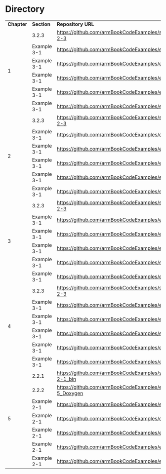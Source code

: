 # Directory

<table>

<!-- Titles -->
  <tr>
    <td><b>Chapter</b></td> 
    <td><b>Section</b></td> 
    <td><b>Repository URL</b></td> 
  </tr>

<!-- Chapter 1 -->
  <tr>
    <td rowspan="6" text-align"center">1</td>
    <td>3.2.3</td>
    <td>
	  <a href="https://github.com/armBookCodeExamples/subsection_1-2-3">
	    https://github.com/armBookCodeExamples/subsection_1-2-3
	  </a>
	</td> 
  </tr>
  <tr>
    <td>Example 3-1</td>
    <td>
	  <a href="https://github.com/armBookCodeExamples/example_1-1">
	    https://github.com/armBookCodeExamples/example_1-1
	  </a>
	</td> 
  </tr>
  <tr>
    <td>Example 3-1</td>
    <td>
	  <a href="https://github.com/armBookCodeExamples/example_1-1">
	    https://github.com/armBookCodeExamples/example_1-1
	  </a>
	</td> 
  </tr>
  <tr>
    <td>Example 3-1</td>
    <td>
	  <a href="https://github.com/armBookCodeExamples/example_1-1">
	    https://github.com/armBookCodeExamples/example_1-1
	  </a>
	</td> 
  </tr>
  <tr>
    <td>Example 3-1</td>
    <td>
	  <a href="https://github.com/armBookCodeExamples/example_1-1">
	    https://github.com/armBookCodeExamples/example_1-1
	  </a>
	</td> 
  </tr>
  <tr>
    <td>Example 3-1</td>
    <td>
	  <a href="https://github.com/armBookCodeExamples/example_1-1">
	    https://github.com/armBookCodeExamples/example_1-1
	  </a>
	</td> 
  </tr>

<!-- Chapter 2 -->
  <tr>
    <td rowspan="6" text-align"center">2</td>
    <td>3.2.3</td>
    <td>
	  <a href="https://github.com/armBookCodeExamples/subsection_1-2-3">
	    https://github.com/armBookCodeExamples/subsection_1-2-3
	  </a>
	</td> 
  </tr>
  <tr>
    <td>Example 3-1</td>
    <td>
	  <a href="https://github.com/armBookCodeExamples/example_1-1">
	    https://github.com/armBookCodeExamples/example_1-1
	  </a>
	</td> 
  </tr>
  <tr>
    <td>Example 3-1</td>
    <td>
	  <a href="https://github.com/armBookCodeExamples/example_1-1">
	    https://github.com/armBookCodeExamples/example_1-1
	  </a>
	</td> 
  </tr>
  <tr>
    <td>Example 3-1</td>
    <td>
	  <a href="https://github.com/armBookCodeExamples/example_1-1">
	    https://github.com/armBookCodeExamples/example_1-1
	  </a>
	</td> 
  </tr>
  <tr>
    <td>Example 3-1</td>
    <td>
	  <a href="https://github.com/armBookCodeExamples/example_1-1">
	    https://github.com/armBookCodeExamples/example_1-1
	  </a>
	</td> 
  </tr>
  <tr>
    <td>Example 3-1</td>
    <td>
	  <a href="https://github.com/armBookCodeExamples/example_1-1">
	    https://github.com/armBookCodeExamples/example_1-1
	  </a>
	</td> 
  </tr>

<!-- Chapter 3 -->
  <tr>
    <td rowspan="6" text-align"center">3</td>
    <td>3.2.3</td>
    <td>
	  <a href="https://github.com/armBookCodeExamples/subsection_1-2-3">
	    https://github.com/armBookCodeExamples/subsection_1-2-3
	  </a>
	</td> 
  </tr>
  <tr>
    <td>Example 3-1</td>
    <td>
	  <a href="https://github.com/armBookCodeExamples/example_1-1">
	    https://github.com/armBookCodeExamples/example_1-1
	  </a>
	</td> 
  </tr>
  <tr>
    <td>Example 3-1</td>
    <td>
	  <a href="https://github.com/armBookCodeExamples/example_1-1">
	    https://github.com/armBookCodeExamples/example_1-1
	  </a>
	</td> 
  </tr>
  <tr>
    <td>Example 3-1</td>
    <td>
	  <a href="https://github.com/armBookCodeExamples/example_1-1">
	    https://github.com/armBookCodeExamples/example_1-1
	  </a>
	</td> 
  </tr>
  <tr>
    <td>Example 3-1</td>
    <td>
	  <a href="https://github.com/armBookCodeExamples/example_1-1">
	    https://github.com/armBookCodeExamples/example_1-1
	  </a>
	</td> 
  </tr>
  <tr>
    <td>Example 3-1</td>
    <td>
	  <a href="https://github.com/armBookCodeExamples/example_1-1">
	    https://github.com/armBookCodeExamples/example_1-1
	  </a>
	</td> 
  </tr>

<!-- Chapter 4 -->
  <tr>
    <td rowspan="6" text-align"center">4</td>
    <td>3.2.3</td>
    <td>
	  <a href="https://github.com/armBookCodeExamples/subsection_1-2-3">
	    https://github.com/armBookCodeExamples/subsection_1-2-3
	  </a>
	</td> 
  </tr>
  <tr>
    <td>Example 3-1</td>
    <td>
	  <a href="https://github.com/armBookCodeExamples/example_1-1">
	    https://github.com/armBookCodeExamples/example_1-1
	  </a>
	</td> 
  </tr>
  <tr>
    <td>Example 3-1</td>
    <td>
	  <a href="https://github.com/armBookCodeExamples/example_1-1">
	    https://github.com/armBookCodeExamples/example_1-1
	  </a>
	</td> 
  </tr>
  <tr>
    <td>Example 3-1</td>
    <td>
	  <a href="https://github.com/armBookCodeExamples/example_1-1">
	    https://github.com/armBookCodeExamples/example_1-1
	  </a>
	</td> 
  </tr>
  <tr>
    <td>Example 3-1</td>
    <td>
	  <a href="https://github.com/armBookCodeExamples/example_1-1">
	    https://github.com/armBookCodeExamples/example_1-1
	  </a>
	</td> 
  </tr>
  <tr>
    <td>Example 3-1</td>
    <td>
	  <a href="https://github.com/armBookCodeExamples/example_1-1">
	    https://github.com/armBookCodeExamples/example_1-1
	  </a>
	</td> 
  </tr>

<!-- Chapter 5 -->
  <tr>
    <td rowspan="7" text-align"center">5</td>
    <td>2.2.1</td>
    <td>
	  <a href="https://github.com/armBookCodeExamples/subsection_2-2-1_bin">
	    https://github.com/armBookCodeExamples/subsection_2-2-1_bin
	  </a>
	</td> 
  </tr>
  <tr>
    <td>2.2.2</td>
    <td>
	  <a href="https://github.com/armBookCodeExamples/example_1-5_Doxygen">
	    https://github.com/armBookCodeExamples/example_1-5_Doxygen
	  </a>
	</td>
  </tr>
  <tr>
    <td>Example 2-1</td>
    <td>
	  <a href="https://github.com/armBookCodeExamples/example_2-1">
	    https://github.com/armBookCodeExamples/example_2-1
	  </a>
	</td>
  </tr>
  <tr>
    <td>Example 2-1</td>
    <td>
	  <a href="https://github.com/armBookCodeExamples/example_2-1">
	    https://github.com/armBookCodeExamples/example_2-1
	  </a>
	</td>
  </tr>
  <tr>
    <td>Example 2-1</td>
    <td>
	  <a href="https://github.com/armBookCodeExamples/example_2-1">
	    https://github.com/armBookCodeExamples/example_2-1
	  </a>
	</td>
  </tr>
  <tr>
    <td>Example 2-1</td>
    <td>
	  <a href="https://github.com/armBookCodeExamples/example_2-1">
	    https://github.com/armBookCodeExamples/example_2-1
	  </a>
	</td>
  </tr>
  <tr>
    <td>Example 2-1</td>
    <td>
	  <a href="https://github.com/armBookCodeExamples/example_2-1">
	    https://github.com/armBookCodeExamples/example_2-1
	  </a>
	</td>
  </tr>

</table>
